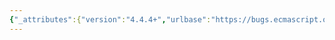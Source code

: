 ```yaml
---
{"_attributes":{"version":"4.4.4+","urlbase":"https://bugs.ecmascript.org/","maintainer":"dherman@mozilla.com"},"bug":{"bug_id":205,"creation_ts":"2011-09-11 06:30:00 -0700","short_desc":"Some sputnik tests are UTF-16 encoded which isn't supported by the converter tool","delta_ts":"2011-12-11 04:44:00 -0800","product":"Test262","component":"Test Harness","version":"unspecified","rep_platform":"All","op_sys":"All","bug_status":"RESOLVED","resolution":"FIXED","priority":"Normal","bug_severity":"normal","everconfirmed":true,"reporter":{"uid":"andrebargull","name":"André Bargull"},"assigned_to":{"uid":"dfugate","name":"Dave Fugate"},"long_desc":[{"commentid":449,"comment_count":0,"who":{"uid":"andrebargull","name":"André Bargull"},"bug_when":"2011-09-11 06:30:41 -0700","thetext":"All of the following sputnik tests are encoding in UTF-16LE according to their BOM:\nS7.2_A1.5_T2.js\nS7.6_A4.2_T1.js\nS7.6_A4.2_T2.js\n\nThe converter tool does not support UTF-16LE which leads to garbled test cases after the conversion.\n\nFor example \"test/suite/converted/07_Lexical_Conventions/7.2_White_Space/S7.2_A1.5_T2.js\" currently looks like this:\n---\n/**\n * @path: 07_Lexical_Conventions/7.2_White_Space/S7.2_A1.5_T2.js;\n */\n\n��/\n---\n\nThe entry in \"website/resources/scripts/testcases2/7.2_White_Space.json\" is obviously invalid as well:\n---\n{\n \"test\": \"��/\"\n},\n---"},{"commentid":518,"comment_count":1,"who":{"uid":"andrebargull","name":"André Bargull"},"bug_when":"2011-12-11 04:44:00 -0800","thetext":"Has been fixed, cf. http://hg.ecmascript.org/tests/test262/rev/d212a88dde48"}]}}
---
```

